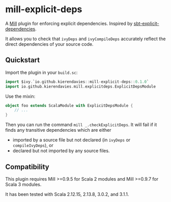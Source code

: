 # mill-explicit-deps

A [Mill](https://com-lihaoyi.github.io/mill) plugin for enforcing explicit dependencies. Inspired by [sbt-explicit-dependencies](https://github.com/cb372/sbt-explicit-dependencies).

It allows you to check that `ivyDeps` and `ivyCompileDeps` accurately reflect the direct dependencies of your source code.

## Quickstart

Import the plugin in your `build.sc`:
```scala
import $ivy.`io.github.kierendavies::mill-explicit-deps::0.1.0`
import io.github.kierendavies.mill.explicitdeps.ExplicitDepsModule
```

Use the mixin:
```scala
object foo extends ScalaModule with ExplicitDepsModule {
    // ...
}
```

Then you can run the command `mill _.checkExplicitDeps`.
It will fail if it finds any transitive dependencies which are either
- imported by a source file but not declared (in `ivyDeps` or `compileIvyDeps`), or
- declared but not imported by any source files.

## Compatibility

This plugin requires Mill >=0.9.5 for Scala 2 modules and Mill >=0.9.7 for Scala 3 modules.

It has been tested with Scala 2.12.15, 2.13.8, 3.0.2, and 3.1.1.
